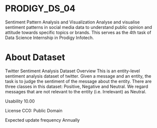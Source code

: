 # PRODIGY_DS_04
 Sentiment Pattern Analysis and Visualization Analyse and visualise sentiment patterns in social media data to understand public opinion and attitude towards specific topics or brands.  This serves as the 4th task of Data Science Internship in Prodigy Infotech.

# About Dataset
Twitter Sentiment Analysis Dataset
Overview
This is an entity-level sentiment analysis dataset of twitter. Given a message and an entity, the task is to judge the sentiment of the message about the entity. There are three classes in this dataset: Positive, Negative and Neutral. We regard messages that are not relevant to the entity (i.e. Irrelevant) as Neutral.

Usability
10.00

License
CC0: Public Domain

Expected update frequency
Annually

